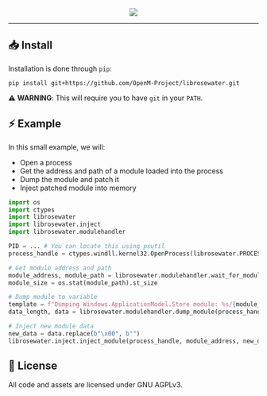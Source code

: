 <div align=center>
    <img src="https://github.com/OpenM-Project/librosewater/assets/157366808/f5972377-f93c-4543-88f7-101a6c4c67b3">
</div>

-----

## :inbox_tray: Install
Installation is done through `pip`:
```
pip install git+https://github.com/OpenM-Project/librosewater.git
```
:warning: **WARNING**: This will require you to have `git` in your `PATH`.

## :zap: Example
In this small example, we will:
- Open a process
- Get the address and path of a module loaded into the process
- Dump the module and patch it
- Inject patched module into memory

```py
import os
import ctypes
import librosewater
import librosewater.inject
import librosewater.modulehandler

PID = ... # You can locate this using psutil
process_handle = ctypes.windll.kernel32.OpenProcess(librosewater.PROCESS_ALL_ACCESS, False, PID)

# Get module address and path
module_address, module_path = librosewater.modulehandler.wait_for_module(process_handle, "Windows.ApplicationModel.Store.dll")
module_size = os.stat(module_path).st_size

# Dump module to variable
template = f"Dumping Windows.ApplicationModel.Store module: %s/{module_size}"
data_length, data = librosewater.modulehandler.dump_module(process_handle, module_address, module_size, progress=template) # returns as much data as it can

# Inject new module data
new_data = data.replace(b"\x00", b"")
librosewater.inject.inject_module(process_handle, module_address, new_data)
```

## :page_with_curl: License
All code and assets are licensed under GNU AGPLv3.
